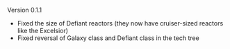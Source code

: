 Version 0.1.1

- Fixed the size of Defiant reactors (they now have cruiser-sized reactors like the Excelsior)
- Fixed reversal of Galaxy class and Defiant class in the tech tree

